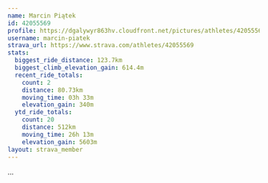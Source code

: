 ```yaml
---
name: Marcin Piątek
id: 42055569
profile: https://dgalywyr863hv.cloudfront.net/pictures/athletes/42055569/12602382/1/large.jpg
username: marcin-piatek
strava_url: https://www.strava.com/athletes/42055569
stats:
  biggest_ride_distance: 123.7km
  biggest_climb_elevation_gain: 614.4m
  recent_ride_totals:
    count: 2
    distance: 80.73km
    moving_time: 03h 33m
    elevation_gain: 340m
  ytd_ride_totals:
    count: 20
    distance: 512km
    moving_time: 26h 13m
    elevation_gain: 5603m
layout: strava_member
--- 
```

...
